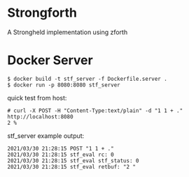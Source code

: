 
Strongforth
===========

A Strongheld implementation using zforth

Docker Server
=============

```
$ docker build -t stf_server -f Dockerfile.server .
$ docker run -p 8080:8080 stf_server
```

quick test from host:
```
# curl -X POST -H "Content-Type:text/plain" -d "1 1 + ." http://localhost:8080
2 %
```

stf_server example output:
```
2021/03/30 21:28:15 POST "1 1 + ."
2021/03/30 21:28:15 stf_eval rc: 0
2021/03/30 21:28:15 stf_eval stf_status: 0
2021/03/30 21:28:15 stf_eval retbuf: "2 "
```

